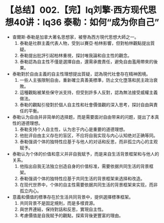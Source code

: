 # 【总结】002.【完】lq刘擎·西方现代思想40讲：lq36 泰勒：如何“成为你自己”

-   查爾斯·泰勒是加拿大著名思想家，被譽為西方現代思想大師之一。
    1.  泰勒是社群主義代表人物，受到以賽亞·柏林影響，但對柏林觀點提出質疑。
    2.  泰勒提出批評引起柏林重視，探討唯我論和自主性的觀念。
    3.  泰勒認為自主性不僅是選擇自由，還需承擔責任，避免自由濫用帶來的後果。
-   泰勒對於自由主義的自主性理想提出質疑，認為現代社會存在精神困境。
    1.  一些人主張限制自由，重新確立真善美標準，防止文化墮落和民主政治衰敗。
    2.  這種觀點被某些保守派支持，但受到許多人反對，認為無法接受威權主義做法。
    3.  泰勒的觀點引發對於個人自主性和社會價值觀的深入思考，探討自由與責任的平衡。
-   泰勒认为自由并非简单的选择题，而是需要面对自由带来的问题，提出了本真性的道德理想。
    1.  泰勒支持个人自主性，认为忠于内心是重要的道德理想。
    2.  他批评自由主义存在的盲区，不应将自我实现与内心认知绝对正确等同。
    3.  泰勒强调个体的独特性应基于与他人的对话和反思，而非孤立内心的主观赋予。
-   泰勒认为个体的价值和意义并非自我赋予，而是来自生活背景框架和与他人的关系。
    1.  他指出自我无法独立创造自身的价值标准，需要依据共同生活的背景框架。
    2.  泰勒强调个体的独特性应基于共同生活的背景框架来选择和改造。
    3.  在现代世界中，个体的自主性需要依据共同生活的背景框架来实现，而非孤立内心。
-   意義和價值的標準存在於生活共同背景中，提供選擇標準框架。
    1.  共同背景不是固定規則，而是多樣資源。
    2.  與世界連結，保持對話和反思，實現自主性。
    3.  考慮價值是自我賦予的觀點，探索背後更豐富的理由。